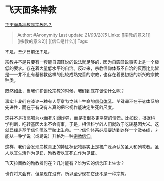 # 飞天面条神教
[飞天面条神教是宗教吗？](https://www.zhihu.com/question/20870926/answer/42578155)

> Author: #Anonymity 
Last update: *21/03/2015* 
Links: [[宗教的意义1]] [[宗教的意义2]] [[信仰是什么]]
Tags:  

不是，至少目前还不是。

宗教并不是只要有一套能自圆其说的说法就足够的，因为自圆其说事实上是一个极低的要求。存在着大量低水平的自洽。反过来，宗教信仰体系不自洽的反而比比皆是——并不止有基督教这样的比较成熟完善的宗教，也存在着更初级的新兴的宗教种类。

既然如此，当我们在谈论宗教的时候，我们到底在谈论什么呢？

事实上我们在谈论一种有人愿意为之赌上生命的[信仰体系](https://www.zhihu.com/search?q=%E4%BF%A1%E4%BB%B0%E4%BD%93%E7%B3%BB&search_source=Entity&hybrid_search_source=Entity&hybrid_search_extra=%7B%22sourceType%22%3A%22answer%22%2C%22sourceId%22%3A42578155%7D)。关键词不在于这体系的先进性，而在于有没有人真的把它视作能决定生死的尺度。

这并不是指高喊为xx而死引爆炸弹，而是指很多更平常的情景。比如说，根据科学判断，吃转基因大米不会有事，于是，相信科学的人们就敢于吃转基因大米。这就已经是基于信仰而敢于赌上生命。一个信仰体系必须要达到这样一个及格线，才能从一种学说（或胡说）升格为一种[宗教信仰](https://www.zhihu.com/search?q=%E5%AE%97%E6%95%99%E4%BF%A1%E4%BB%B0&search_source=Entity&hybrid_search_source=Entity&hybrid_search_extra=%7B%22sourceType%22%3A%22answer%22%2C%22sourceId%22%3A42578155%7D)。

这样，我们会发现宗教真正的特征标记物事实上是被广泛承认的圣人和殉教者。圣人以其生活作为见证，殉教者以其死亡作为见证。

飞天拉面教的殉教者何在？几时能有？谁为它的信念压上生命？

也许将来会有，但是现在没有。所以至少现在它还不是一种宗教。

  
